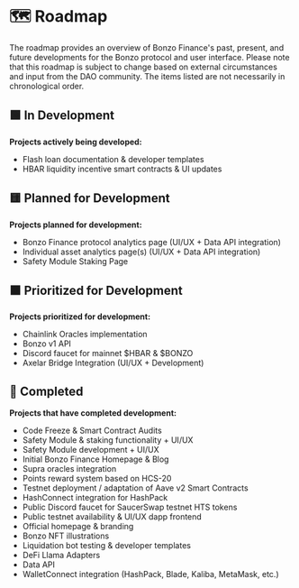 # 🗺️ Roadmap

The roadmap provides an overview of Bonzo Finance's past, present, and future developments for the Bonzo protocol and user interface. Please note that this roadmap is subject to change based on external circumstances and input from the DAO community. The items listed are not necessarily in chronological order.

## 🟩 In Development

**Projects actively being developed:**

* Flash loan documentation & developer templates
* HBAR liquidity incentive smart contracts & UI updates

## 🟨 Planned for Development

**Projects planned for development:**

* Bonzo Finance protocol analytics page (UI/UX + Data API integration)
* Individual asset analytics page(s) (UI/UX + Data API integration)
* Safety Module Staking Page

## 🟧 Prioritized for Development

**Projects prioritized for development:**

* Chainlink Oracles implementation
* Bonzo v1 API
* Discord faucet for mainnet $HBAR & $BONZO
* Axelar Bridge Integration (UI/UX + Development)

## 🏁 Completed

**Projects that have completed development:**

* Code Freeze & Smart Contract Audits
* Safety Module & staking functionality + UI/UX
* Safety Module development + UI/UX
* Initial Bonzo Finance Homepage & Blog
* Supra oracles integration
* Points reward system based on HCS-20
* Testnet deployment / adaptation of Aave v2 Smart Contracts
* HashConnect integration for HashPack
* Public Discord faucet for SaucerSwap testnet HTS tokens
* Public testnet availability & UI/UX dapp frontend
* Official homepage & branding
* Bonzo NFT illustrations
* Liquidation bot testing & developer templates
* DeFi Llama Adapters
* Data API
* WalletConnect integration (HashPack, Blade, Kaliba, MetaMask, etc.)

